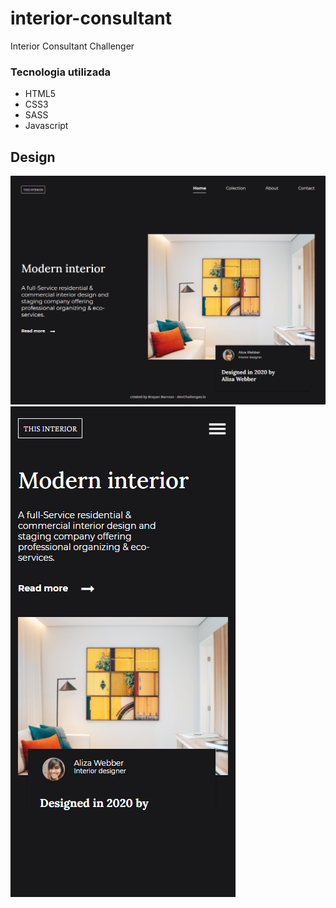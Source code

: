 # interior-consultant

Interior Consultant Challenger

### Tecnologia utilizada

- HTML5
- CSS3
- SASS
- Javascript

## Design

<img src="./assets/design/Design-desktop.png" alt="Diseño reto interior consultant"/>

<img src="./assets/design/Design-mobile.png" alt="Diseño reto interior consultant"/>
